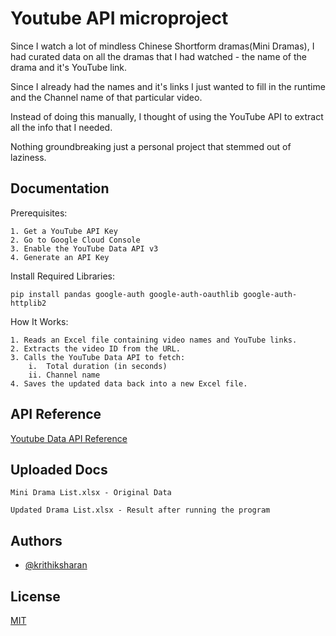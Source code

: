 
# Youtube API microproject

Since I watch a lot of mindless Chinese Shortform dramas(Mini Dramas), I had curated data on all the dramas that I had watched - the name of the drama and it's YouTube link.

Since I already had the names and it's links I just wanted to fill in the runtime and the Channel name of that particular video. 

Instead of doing this manually, I thought of using the YouTube API to extract all the info that I needed.

Nothing groundbreaking just a personal project that stemmed out of laziness.
## Documentation

Prerequisites:

    1. Get a YouTube API Key
    2. Go to Google Cloud Console
    3. Enable the YouTube Data API v3
    4. Generate an API Key

Install Required Libraries:

    pip install pandas google-auth google-auth-oauthlib google-auth-httplib2 

How It Works:

    1. Reads an Excel file containing video names and YouTube links.
    2. Extracts the video ID from the URL.
    3. Calls the YouTube Data API to fetch:
        i.  Total duration (in seconds)
        ii. Channel name
    4. Saves the updated data back into a new Excel file.


## API Reference

[Youtube Data API Reference ](https://developers.google.com/youtube/v3/docs)

## Uploaded Docs

    Mini Drama List.xlsx - Original Data

    Updated Drama List.xlsx - Result after running the program
    
## Authors

- [@krithiksharan](https://www.github.com/krithiksharan13)


## License

[MIT](https://choosealicense.com/licenses/mit/)


